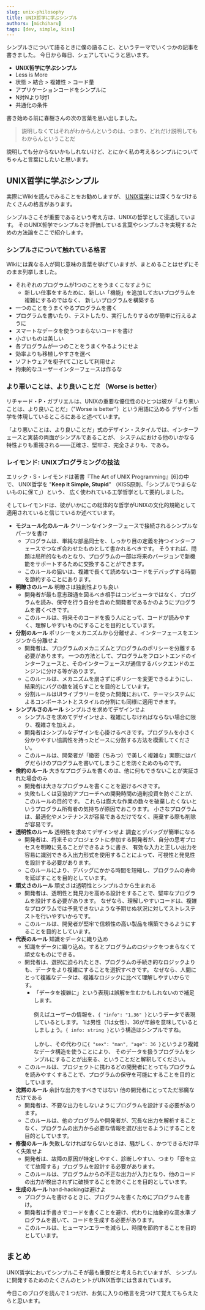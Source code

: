 ```yaml
---
slug: unix-philosophy
title: UNIX哲学に学ぶシンプル
authors: [michiharu]
tags: [dev, simple, kiss]
---
```


シンプルさについて語るときに僕の語ること、というテーマでいくつかの記事を書きました。
今日から毎日、シェアしていこうと思います。

- **UNIX哲学に学ぶシンプル**
- Less is More
- 状態 > 結合 > 複雑性 > コード量
- アプリケーションコードをシンプルに
- N対Nより1対1
- 共通化の条件

書き始める前に春樹さんの次の言葉を思い出しました。
> 説明しなくてはそれがわからんというのは、つまり、どれだけ説明してもわからんということだ

説明しても分からないかもしれないけど、とにかく私の考えるシンプルについてちゃんと言葉にしたいと思います。

## UNIX哲学に学ぶシンプル

実際にWikiを読んでみることをお勧めしますが、
[UNIX哲学](https://ja.wikipedia.org/wiki/UNIX%E5%93%B2%E5%AD%A6)には深くうなづけるたくさんの格言があります。

シンプルさこそが重要であるという考え方は、UNIXの哲学として浸透しています。
そのUNIX哲学でシンプルさを評価している言葉やシンプルさを実現するための方法論をここで紹介します。

### シンプルさについて触れている格言

Wikiには異なる人が同じ意味の言葉を挙げていますが、まとめることはせずにそのまま列挙しました。

- それぞれのプログラムが1つのことをうまくこなすように
  - 新しい仕事をするために、新しい「機能」を追加して古いプログラムを複雑にするのではなく、
    新しいプログラムを構築する
- 一つのことをうまくやるプログラムを書く
- プログラムを書いたり、テストしたり、実行したりするのが簡単に行えるように
- スマートなデータを使うつまらないコードを書け
- 小さいものは美しい
- 各プログラムが一つのことをうまくやるようにせよ
- 効率よりも移植しやすさを選べ
- ソフトウェアを梃子(てこ)として利用せよ
- 拘束的なユーザーインターフェースは作るな

### より悪いことは、より良いことだ （Worse is better）

リチャード・P・ガブリエルは、UNIXの重要な優位性のひとつは彼が「より悪いことは、より良いことだ」（"Worse is better"）という用語に込める
デザイン哲学を体現しているところにあると述べています。

>
「より悪いことは、より良いことだ」式のデザイン・スタイルでは、インターフェースと実装の両面がシンプルであることが、
システムにおける他のいかなる特性よりも重視される――正確さ、堅牢さ、完全さよりも、である。

### レイモンド: UNIXプログラミングの技法

エリック・S・レイモンドは著書『The Art of UNIX Programming』[6]の中で、
UNIX哲学を "**Keep it Simple, Stupid**" （KISS原則、「シンプルでつまらないものに保て」）という、
広く使われている工学哲学として要約しました。

そしてレイモンドは、彼がいかにこの総体的な哲学がUNIXの文化的規範として適用されていると信じているか述べています。

- **モジュール化のルール** クリーンなインターフェースで接続されるシンプルなパーツを書け
  - プログラムは、単純な部品同士を、しっかり目の定義を持つインターフェースでつなぎ合わせたものとして書かれるべきです。
    そうすれば、問題は局所的なものとなり、プログラムの一部は将来のバージョンで新機能をサポートするために交換することができます。
  - このルールの狙いは、複雑で長くて読めないコードをデバッグする時間を節約することにあります。
- **明瞭さのルール** 明瞭さは独創性よりも良い
  - 開発者が最も意志疎通を図るべき相手はコンピュータではなく、プログラムを読み、保守を行う自分を含めた開発者であるかのようにプログラムを書くべきです。
  - このルールは、将来そのコードを扱う人にとって、コードが読みやすく、理解しやすいものにすることを目的としています。
- **分割のルール** ポリシーをメカニズムから分離せよ、インターフェースをエンジンから分離せよ
  - 開発者は、プログラムのメカニズムとプログラムのポリシーを分離する必要があります。
    一つの方法として、プログラムをフロントエンドのインターフェースと、そのインターフェースが通信するバックエンドのエンジンに分ける等があります。
  - このルールは、メカニズムを崩さずにポリシーを変更できるようにし、結果的にバグの数を減らすことを目的としています。
  - 分割ルールはUIライブラリーを使った開発において、テーマシステムによるコンポーネントとスタイルの分割にも同様に適用できます。
- **シンプルさのルール** シンプルさを求めてデザインせよ
  - シンプルさを求めてデザインせよ、複雑にしなければならない場合に限り、複雑さを加えよ。
  - 開発者はシンプルなデザインを心掛けるべきです。プログラムを小さく分かりやすい協調性を持ったピースに分割する方法を模索してください。
  - このルールは、開発者が「緻密（ちみつ）で美しく複雑な」実際にはバグだらけのプログラムを書いてしまうことを防ぐためのものです。
- **倹約のルール** 大きなプログラムを書くのは、他に何もできないことが実証された場合のみ
  - 開発者は大きなプログラムを書くことを避けるべきです。
  - 失敗もしくは妥協的アプローチへの開発時間の過剰投資を防ぐことが、このルールの目的です。
    これらは膨大な作業の数々を破棄したくないというプログラム所有者の気持ちが原因でおこります。
    小さなプログラムは、最適化やメンテナンスが容易であるだけでなく、廃棄する際も削除が容易です。
- **透明性のルール** 透明性を求めてデザインせよ 調査とデバッグが簡単になる
  - 開発者は、将来そのプロジェクトに参加する開発者が、自分の思考プロセスを明瞭に見ることができるように書き、
    有効な入力と正しい出力を容易に識別できる入出力形式を使用することによって、可視性と発見性を設計する必要があります。
  - このルールにより、デバッグにかかる時間を短縮し、プログラムの寿命を延ばすことを目的としています。
- **頑丈さのルール** 頑丈さは透明性とシンプルさから生まれる
  - 開発者は、透明性と発見力を高める設計をすることで、堅牢なプログラムを設計する必要があります。
    なぜなら、理解しやすいコードは、複雑なプログラムでは予見できないような予期せぬ状況に対してストレステストを行いやすいからです。
  - このルールは、開発者が堅牢で信頼性の高い製品を構築できるようにすることを目的としています。
- **代表のルール** 知識をデータに織り込め
  - 知識をデータに織り込め。するとプログラムのロジックをつまらなくて頑丈なものにできる。
  - 開発者は、選択に迫られたとき、プログラムの手続き的なロジックよりも、データをより複雑にすることを選択すべきです。
    なぜなら、人間にとって複雑なデータは、複雑なロジックに比べて理解しやすいからです。
    - 「データを複雑に」という表現は誤解を生むかもしれないので補足します。<br></br>
      例えばユーザーの情報を、`{ "info": "1,36" }`というデータで表現しているとします。
      1は男性（1は女性）、36が年齢を意味しているとしましょう。`{ info: string }`という構造はシンプルですね。<br></br>
      しかし、その代わりに`{ "sex": "man", "age": 36 }`というより複雑なデータ構造を使うことにより、
      そのデータを扱うプログラムをシンプルにすることが出来る、ということだと解釈してください。
  - このルールは、プロジェクトに携わるどの開発者にとってもプログラムを読みやすくすることで、プログラムの保守を可能にすることを目的としています。
- **沈黙のルール** 余計な出力をすべきではない 他の開発者にとってただ邪魔なだけである
  - 開発者は、不要な出力をしないようにプログラムを設計する必要があります。
  - このルールは、他のプログラムや開発者が、冗長な出力を解析することなく、プログラムの出力から必要な情報を選び出せるようにすることを目的としています。
- **修復のルール** 失敗しなければならないときは、騒がしく、かつできるだけ早く失敗せよ
  - 開発者は、故障の原因が特定しやすく、診断しやすい、つまり「音を立てて故障する」プログラムを設計する必要があります。
  - このルールは、プログラムからの不正な出力が入力となり、他のコードの出力が検出されずに破損することを防ぐことを目的としています。
- **生成のルール** hand-hackingは避けよ
  - プログラムを書けるときに、プログラムを書くためにプログラムを書け。
  - 開発者は手書きでコードを書くことを避け、代わりに抽象的な高水準プログラムを書いて、コードを生成する必要があります。
  - このルールは、ヒューマンエラーを減らし、時間を節約することを目的としています。

## まとめ

UNIX哲学においてシンプルこそが最も重要だと考えられていますが、
シンプルに開発するためのたくさんのヒントがUNIX哲学には含まれています。

今日このブログを読んで１つだけ、お気に入りの格言を見つけて覚えてもらえたらと思います。
